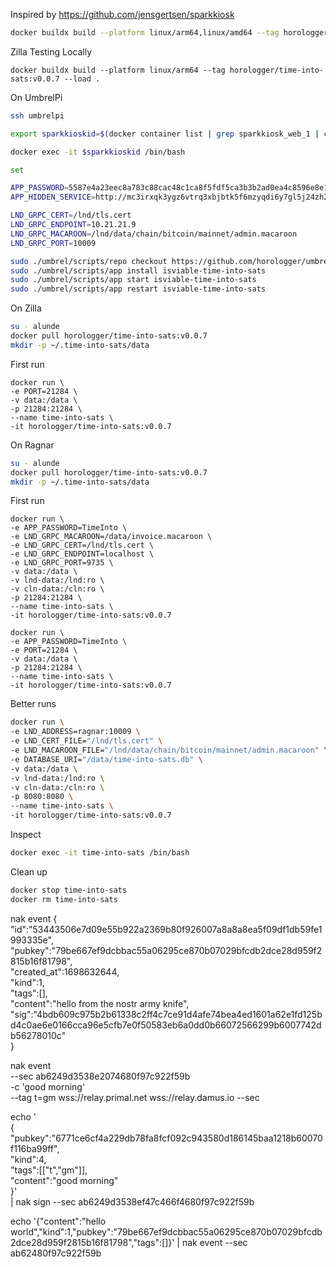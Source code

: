 Inspired by https://github.com/jensgertsen/sparkkiosk
```sh
docker buildx build --platform linux/arm64,linux/amd64 --tag horologger/time-into-sats:v0.0.7 --output "type=registry" .
```
Zilla Testing Locally
```
docker buildx build --platform linux/arm64 --tag horologger/time-into-sats:v0.0.7 --load .

```

On UmbrelPi
```sh
ssh umbrelpi

export sparkkioskid=$(docker container list | grep sparkkiosk_web_1 | cut -d ' ' -f 1)

docker exec -it $sparkkioskid /bin/bash

set

APP_PASSWORD=5587e4a23eec8a783c88cac48c1ca8f5fdf5ca3b3b2ad0ea4c8596e8e1c5f901
APP_HIDDEN_SERVICE=http://mc3irxqk3ygz6vtrq3xbjbtk5f6mzyqdi6y7gl5j24zh2ibjtdoeujqd.onion

LND_GRPC_CERT=/lnd/tls.cert
LND_GRPC_ENDPOINT=10.21.21.9
LND_GRPC_MACAROON=/lnd/data/chain/bitcoin/mainnet/admin.macaroon
LND_GRPC_PORT=10009

sudo ./umbrel/scripts/repo checkout https://github.com/horologger/umbrelappstore.git
sudo ./umbrel/scripts/app install isviable-time-into-sats
sudo ./umbrel/scripts/app start isviable-time-into-sats
sudo ./umbrel/scripts/app restart isviable-time-into-sats

```
On Zilla
```sh
su - alunde
docker pull horologger/time-into-sats:v0.0.7
mkdir -p ~/.time-into-sats/data
```
First run
```
docker run \
-e PORT=21284 \
-v data:/data \
-p 21284:21284 \
--name time-into-sats \
-it horologger/time-into-sats:v0.0.7 
```

On Ragnar
```sh
su - alunde
docker pull horologger/time-into-sats:v0.0.7
mkdir -p ~/.time-into-sats/data
```
First run
```
docker run \
-e APP_PASSWORD=TimeInto \
-e LND_GRPC_MACAROON=/data/invoice.macaroon \
-e LND_GRPC_CERT=/lnd/tls.cert \
-e LND_GRPC_ENDPOINT=localhost \
-e LND_GRPC_PORT=9735 \
-v data:/data \
-v lnd-data:/lnd:ro \
-v cln-data:/cln:ro \
-p 21284:21284 \
--name time-into-sats \
-it horologger/time-into-sats:v0.0.7 

docker run \
-e APP_PASSWORD=TimeInto \
-e PORT=21284 \
-v data:/data \
-p 21284:21284 \
--name time-into-sats \
-it horologger/time-into-sats:v0.0.7 

```
Better runs
```sh
docker run \
-e LND_ADDRESS=ragnar:10009 \
-e LND_CERT_FILE="/lnd/tls.cert" \
-e LND_MACAROON_FILE="/lnd/data/chain/bitcoin/mainnet/admin.macaroon" \
-e DATABASE_URI="/data/time-into-sats.db" \
-v data:/data \
-v lnd-data:/lnd:ro \
-v cln-data:/cln:ro \
-p 8080:8080 \
--name time-into-sats \
-it horologger/time-into-sats:v0.0.7 

```
Inspect
```sh
docker exec -it time-into-sats /bin/bash
```
Clean up
```sh
docker stop time-into-sats
docker rm time-into-sats
```


nak event { \
"id":"53443506e7d09e55b922a2369b80f926007a8a8a8ea5f09df1db59fe1993335e", \
"pubkey":"79be667ef9dcbbac55a06295ce870b07029bfcdb2dce28d959f2815b16f81798", \
"created_at":1698632644, \
"kind":1, \
"tags":[], \
"content":"hello from the nostr army knife", \
"sig":"4bdb609c975b2b61338c2ff4c7ce91d4afe74bea4ed1601a62e1fd125bd4c0ae6e0166cca96e5cfb7e0f50583eb6a0dd0b66072566299b6007742db56278010c" \
}


nak event \
--sec ab6249d3538e2074680f97c922f59b \
-c 'good morning' \
--tag t=gm wss://relay.primal.net wss://relay.damus.io \--sec 

echo '\
{\
"pubkey":"6771ce6cf4a229db78fa8fcf092c943580d186145baa1218b60070f116ba99ff",\
"kind":4,\
"tags":[["t","gm"]],\
"content":"good morning"\
}'\
 | nak sign --sec ab6249d3538ef47c466f4680f97c922f59b

echo '{"content":"hello world","kind":1,"pubkey":"79be667ef9dcbbac55a06295ce870b07029bfcdb2dce28d959f2815b16f81798","tags":[]}' | nak event --sec ab62480f97c922f59b

